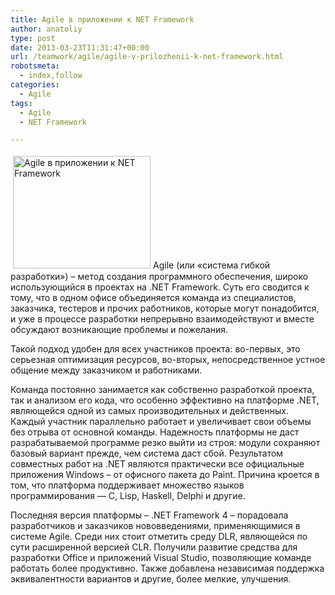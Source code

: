 ```yaml
---
title: Agile в приложении к NET Framework
author: anatoliy
type: post
date: 2013-03-23T11:31:47+00:00
url: /teamwork/agile/agile-v-prilozhenii-k-net-framework.html
robotsmeta:
  - index,follow
categories:
  - Agile
tags:
  - Agile
  - NET Framework

---
```

[<img class="alignleft size-full wp-image-2141" style="margin: 4px;" alt="Agile в приложении к NET Framework" src="http://dotnetcoding.ru/wp-content/uploads/2013/03/AgileLoad.jpg" width="220" height="180" />][1]Agile (или «система гибкой разработки») – метод создания программного обеспечения, широко использующийся в проектах на .NET Framework. Суть его сводится к тому, что в одном офисе объединяется команда из специалистов, заказчика, тестеров и прочих работников, которые могут понадобится, и уже в процессе разработки непрерывно взаимодействуют и вместе обсуждают возникающие проблемы и пожелания.<!--more-->

Такой подход удобен для всех участников проекта: во-первых, это серьезная оптимизация ресурсов, во-вторых, непосредственное устное общение между заказчиком и работниками.

Команда постоянно занимается как собственно разработкой проекта, так и анализом его кода, что особенно эффективно на платформе .NET, являющейся одной из самых производительных и действенных. Каждый участник параллельно работает и увеличивает свои объемы без отрыва от основной команды. Надежность платформы не даст разрабатываемой программе резко выйти из строя: модули сохраняют базовый вариант прежде, чем система даст сбой. Результатом совместных работ на .NET являются практически все официальные приложения Windows – от офисного пакета до Paint. Причина кроется в том, что платформа поддерживает множество языков программирования &#8212; C, Lisp, Haskell, Delphi и другие.

Последняя версия платформы – .NET Framework 4 – порадовала разработчиков и заказчиков нововведениями, применяющимися в системе Agile. Среди них стоит отметить среду DLR, являющейся по сути расширенной версией CLR. Получили развитие средства для разработки Office и приложений Visual Studio, позволяющие команде работать более продуктивно. Также добавлена независимая поддержка эквивалентности вариантов и другие, более мелкие, улучшения.

 [1]: http://dotnetcoding.ru/wp-content/uploads/2013/03/AgileLoad.jpg